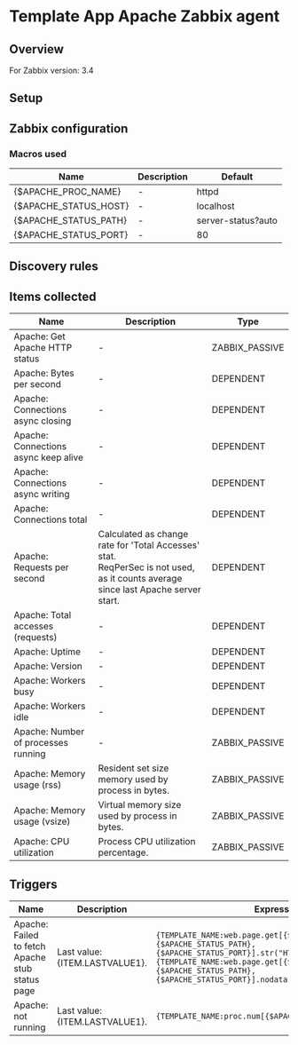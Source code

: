 
# Template App Apache Zabbix agent

## Overview

For Zabbix version: 3.4  

## Setup


## Zabbix configuration


### Macros used

|Name|Description|Default|
|----|-----------|-------|
|{$APACHE_PROC_NAME}|-|httpd|
|{$APACHE_STATUS_HOST}|-|localhost|
|{$APACHE_STATUS_PATH}|-|server-status?auto|
|{$APACHE_STATUS_PORT}|-|80|


## Discovery rules


## Items collected

|Name|Description|Type|
|----|-----------|----|
|Apache: Get Apache HTTP status|-|ZABBIX_PASSIVE|
|Apache: Bytes per second|-|DEPENDENT|
|Apache: Connections async closing|-|DEPENDENT|
|Apache: Connections async keep alive|-|DEPENDENT|
|Apache: Connections async writing|-|DEPENDENT|
|Apache: Connections total|-|DEPENDENT|
|Apache: Requests per second|Calculated as change rate for 'Total Accesses' stat.</br>ReqPerSec is not used, as it counts average since last Apache server start.|DEPENDENT|
|Apache: Total accesses (requests)|-|DEPENDENT|
|Apache: Uptime|-|DEPENDENT|
|Apache: Version|-|DEPENDENT|
|Apache: Workers busy|-|DEPENDENT|
|Apache: Workers idle|-|DEPENDENT|
|Apache: Number of processes running|-|ZABBIX_PASSIVE|
|Apache: Memory usage (rss)|Resident set size memory used by process in bytes.|ZABBIX_PASSIVE|
|Apache: Memory usage (vsize)|Virtual memory size used by process in bytes.|ZABBIX_PASSIVE|
|Apache: CPU utilization|Process CPU utilization percentage.|ZABBIX_PASSIVE|


## Triggers

|Name|Description|Expression|Severity|
|----|-----------|----|----|
|Apache: Failed to fetch Apache stub status page|Last value: {ITEM.LASTVALUE1}.|`{TEMPLATE_NAME:web.page.get[{$APACHE_STATUS_HOST},{$APACHE_STATUS_PATH},{$APACHE_STATUS_PORT}].str("HTTP/1.1 200")}=0 or  {TEMPLATE_NAME:web.page.get[{$APACHE_STATUS_HOST},{$APACHE_STATUS_PATH},{$APACHE_STATUS_PORT}].nodata(30m)}=1`|WARNING|
|Apache: not running|Last value: {ITEM.LASTVALUE1}.|`{TEMPLATE_NAME:proc.num[{$APACHE_PROC_NAME}].last()}=0`|HIGH|


